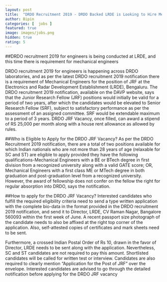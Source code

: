 ```yaml
---
layout: post
title:  "DRDO Recruitment 2019 - DRDO Backed LRDE is Looking to Hire Mechanical Engineers, Salary Rs 25,000"
author: Bipin
categories: [  jobs ]
featured: true
image: images/jobs.png
hidden: true
rating: 5
---
```

##DRDO recruitment 2019 for engineers is being conducted at LRDE, and this time there is requirement for mechanical engineers

DRDO recruitment 2019 for engineers is happening across DRDO laboratories, and as per the latest DRDO recruitment 2019 notification there is a requirement of Mechanical Engineers for the position of JRF at the Electronics and Radar Development Establishment (LRDE), Bengaluru. The DRDO recruitment 2019 notification, available on the DAVP website, says that the Junior Research Fellow (JRF) positions would initially be valid for a period of two years, after which the candidates would be elevated to Senior Research Fellow (SRF), subject to satisfactory performance as per the assessment of an assigned committee. SRF would be extendable maximum to a period of 3 years. DRDO JRF Vacancy, once filled, can award a stipend of RS 25,000 per month along with a house rent allowance as allowed by rules.


##Who is Eligible to Apply for the DRDO JRF Vacancy?
As per the DRDO Recruitment 2019 notification, there are a total of two positions available for which Indian nationals who are not more than 28 years of age (relaxable for SC and ST) are eligible to apply provided they have the following qualifications-Mechanical Engineers with a BE or BTech degree in first division from a recognized university along with a valid GATE score; OR, Mechanical Engineers with a first class ME or MTech degree in both graduation and post-graduation level from a recognized university. However, the award of fellowship does not confer on the fellow the right for regular absorption into DRDO, says the notification.

##How to apply for the DRDO JRF Vacancy?
Interested candidates who fulfill the required eligibility criteria need to send a type written application with the complete bio-data in the format provided in the DRDO recruitment 2019 notification, and send it to Director, LRDE, CV Raman Nagar, Bangalore 560093 within the first week of June. A recent passport size photograph of the candidate needs to also be affixed at the right top corner of the application. Also, self-attested copies of certificates and mark sheets need to be sent.

Furthermore, a crossed Indian Postal Order of Rs 10, drawn in the favor of Director, LRDE needs to be sent along with the application. Nevertheless, SC and ST candidates are not required to pay this amount. Shortlisted candidates will be called for written test or interview. Candidates are also required to clearly mention “Application for the Post of JRF” over the envelope. Interested candidates are advised to go through the detailed notification before applying for the DRDO JRF vacancy